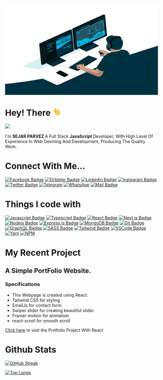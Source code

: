 <img src="assets/Banner.webp" width="100%" height="300vh"/>

# Hey! There      <img src="assets/hello.gif" width="28px" alt="hi">
![](https://komarev.com/ghpvc/?username=sejarparvez&color=brightgreen)

I'm <b>SEJAR PARVEZ </b> A Full Stack <b> JavaScript </b> Developer, With High Level Of Experience In Web Desining And Development, Producing The Quality Work.

# Connect With Me...

[![Facebook Badge](https://img.shields.io/badge/Facebook-1877F2?style=for-the-badge&logo=facebook&logoColor=white)](https://facebook.com/sejarparvez) [![Dribbler Badge](https://img.shields.io/badge/Dribbble-EA4C89?style=for-the-badge&logo=dribbble&logoColor=white)](https://dribbble.com/sejarparvez) [![Linkedin Badge](https://img.shields.io/badge/LinkedIn-0077B5?style=for-the-badge&logo=linkedin&logoColor=white)](https://www.linkedin.com/in/sejarparvez) [![Instagram Badge](https://img.shields.io/badge/Instagram-E4405F?style=for-the-badge&logo=instagram&logoColor=white)](https://instagram.com/sejarparvez) [![Twitter Badge](https://img.shields.io/badge/Twitter-1DA1F2?style=for-the-badge&logo=twitter&logoColor=white)](https://twitter.com/sejar_parvez)  [![Telegram](https://img.shields.io/badge/Telegram-2CA5E0?style=for-the-badge&logo=telegram&logoColor=white)](https://t.me/sejarparvez) [![WhatsApp](https://img.shields.io/badge/WhatsApp-25D366?style=for-the-badge&logo=whatsapp&logoColor=white)](https://wa.me/1798220521) [![Mail Badge](https://img.shields.io/badge/Email-green?style=for-the-badge&logo=gmail&logoColor=white)](mailto:sejarparvez@yahoo.com)



# Things I code with

[![Javascript Badge](https://img.shields.io/badge/-Javascript-F0DB4F?style=for-the-badge&labelColor=black&logo=javascript&logoColor=F0DB4F)](#) [![Typescript Badge](https://img.shields.io/badge/-Typescript-007acc?style=for-the-badge&labelColor=black&logo=typescript&logoColor=007acc)](#) [![React Badge](https://img.shields.io/badge/-React-61DBFB?style=for-the-badge&labelColor=black&logo=react&logoColor=61DBFB)](#) [![Next.js Badge](https://img.shields.io/badge/next.js-000000?style=for-the-badge&logo=nextdotjs&logoColor=white)](#) [![Nodejs Badge](https://img.shields.io/badge/-Nodejs-3C873A?style=for-the-badge&labelColor=black&logo=node.js&logoColor=3C873A)](#) [![Express.js Badge](https://img.shields.io/badge/Express.js-000000?style=for-the-badge&logo=express&logoColor=white)](#) [![MongoDB Badge](https://img.shields.io/badge/MongoDB-4EA94B?style=for-the-badge&logo=mongodb&logoColor=white)](#) [![Git Badge](https://img.shields.io/badge/Git-F05032?style=for-the-badge&logo=git&logoColor=white)](#) [![GraphQL Badge](https://img.shields.io/badge/-GraphQl-e535ab?style=for-the-badge&labelColor=black&logo=node.js&logoColor=e535ab)](#) [![SASS Badge](https://img.shields.io/badge/Sass-CC6699?style=for-the-badge&logo=sass&logoColor=white)](#) [![Tailwind Badge](https://img.shields.io/badge/Tailwind%20CSS-092749?style=for-the-badge&logo=tailwindcss&logoColor=06B6D4&labelColor=000000)](#) [![VSCode Badge](https://img.shields.io/badge/Visual_Studio-5C2D91?style=for-the-badge&logo=visual%20studio&logoColor=white)](#)  [![Yarn](https://img.shields.io/badge/Yarn-2C8EBB?style=for-the-badge&logo=yarn&logoColor=white)](#) [![NPM](https://img.shields.io/badge/npm-CB3837?style=for-the-badge&logo=npm&logoColor=white)](#)


# My Recent Project

## A Simple PortFolio Website.

### Specifications

* This Webpage is created using React.
* Tailwind CSS for styling.
* EmailJs for contact form.
* Swiper slider for creating beautiful slider.
* Framer motion for animation
* react-scroll for smooth scroll

[Click here](https://primetech.cf) to visit the Protfolio Project With React




# Github Stats
[![GitHub Streak](http://github-readme-streak-stats.herokuapp.com?user=sejarparvez&theme=highcontrast&border_radius=6&mode=weekly&ring=04DD05&stroke=14FF35&fire=FF2400&dates=18FF00&currStreakLabel=FFFFFF&border=FF0000&sideNums=1BFF00)](https://git.io/streak-stats)


[![Top Langs](https://github-readme-stats.vercel.app/api/top-langs/?username=sejarparvez&layout=compact&theme=dark)](https://github.com/anuraghazra/github-readme-stats)
